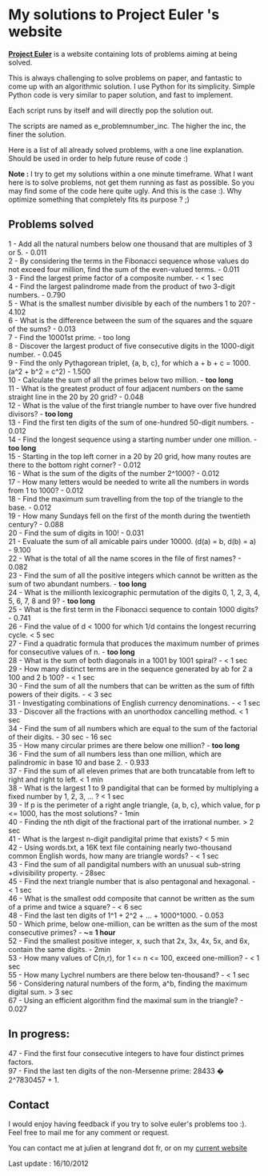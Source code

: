# My solutions to Project Euler 's website

**[Project Euler](http://projecteuler.net/)** is a website containing lots of problems aiming at being solved.

This is always challenging to solve problems on paper, and fantastic to come up with an algorithmic solution.
I use Python for its simplicity. Simple Python code is very similar to paper solution, and fast to implement.

Each script runs by itself and will directly pop the solution out.

The scripts are named as e_problemnumber_inc. The higher the inc, the finer the solution.

Here is a list of all already solved problems, with a one line explanation.
Should be used in order to help future reuse of code :)

**Note :** I try to get my solutions within a one minute timeframe. What I want here is to solve problems, not get them running as fast as possible.
So you may find some of the code here quite ugly. And this is the case :). Why optimize something that completely  fits its purpose ? ;)


## Problems solved

1 - Add all the natural numbers below one thousand that are multiples of 3 or 5. - 0.011 <br />
2 - By considering the terms in the Fibonacci sequence whose values do not exceed four million, find the sum of the even-valued terms. - 0.011 <br />
3 - Find the largest prime factor of a composite number. - < 1 sec <br />
4 - Find the largest palindrome made from the product of two 3-digit numbers. - 0.790 <br />
5 - What is the smallest number divisible by each of the numbers 1 to 20? - 4.102 <br />
6 - What is the difference between the sum of the squares and the square of the sums? - 0.013 <br />
7 - Find the 10001st prime. - too long <br />
8 - Discover the largest product of five consecutive digits in the 1000-digit number. - 0.045 <br />
9 - Find the only Pythagorean triplet, {a, b, c}, for which a + b + c = 1000. (a^2 + b^2 = c^2) - 1.500 <br />
10 - Calculate the sum of all the primes below two million. - **too long** <br />
11 - What is the greatest product of four adjacent numbers on the same straight line in the 20 by 20 grid? - 0.048 <br />
12 - What is the value of the first triangle number to have over five hundred divisors? - **too long** <br />
13 - Find the first ten digits of the sum of one-hundred 50-digit numbers. - 0.012 <br />
14 - Find the longest sequence using a starting number under one million. - **too long** <br />
15 - Starting in the top left corner in a 20 by 20 grid, how many routes are there to the bottom right corner? - 0.012 <br />
16 - What is the sum of the digits of the number 2^1000? - 0.012 <br />
17 - How many letters would be needed to write all the numbers in words from 1 to 1000? - 0.012 <br />
18 - Find the maximum sum travelling from the top of the triangle to the base. - 0.012 <br />
19 - How many Sundays fell on the first of the month during the twentieth century? - 0.088 <br />
20 - Find the sum of digits in 100! - 0.031 <br />
21 - Evaluate the sum of all amicable pairs under 10000. (d(a) = b, d(b) = a) - 9.100 <br />
22 - What is the total of all the name scores in the file of first names? - 0.082 <br />
23 - Find the sum of all the positive integers which cannot be written as the sum of two abundant numbers. - **too long** <br />
24 - What is the millionth lexicographic permutation of the digits 0, 1, 2, 3, 4, 5, 6, 7, 8 and 9? - **too long** <br />
25 - What is the first term in the Fibonacci sequence to contain 1000 digits? - 0.741 <br />
26 - Find the value of d < 1000 for which 1/d contains the longest recurring cycle. < 5 sec <br />
27 - Find a quadratic formula that produces the maximum number of primes for consecutive values of n. - **too long** <br />
28 - What is the sum of both diagonals in a 1001 by 1001 spiral? - < 1 sec <br />
29 - How many distinct terms are in the sequence generated by ab for 2  a  100 and 2  b  100? - < 1 sec <br />
30 - Find the sum of all the numbers that can be written as the sum of fifth powers of their digits. - < 3 sec <br />
31 - Investigating combinations of English currency denominations. - < 1 sec <br />
33 - Discover all the fractions with an unorthodox cancelling method. < 1 sec <br />
34 - Find the sum of all numbers which are equal to the sum of the factorial of their digits. - 30 sec - 16 sec  <br />
35 - How many circular primes are there below one million? - **too long** <br />
36 - Find the sum of all numbers less than one million, which are palindromic in base 10 and base 2. - 0.933 <br />
37 - Find the sum of all eleven primes that are both truncatable from left to right and right to left. < 1 min <br />
38 - What is the largest 1 to 9 pandigital that can be formed by multiplying a fixed number by 1, 2, 3, ... ? < 1 sec <br />
39 - If p is the perimeter of a right angle triangle, {a, b, c}, which value, for p <= 1000, has the most solutions? - 1min<br />
40 - Finding the nth digit of the fractional part of the irrational number. > 2 sec <br />
41 - What is the largest n-digit pandigital prime that exists? < 5 min <br />
42 - Using words.txt, a 16K text file containing nearly two-thousand common English words, how many are triangle words? - < 1 sec <br />
43 - Find the sum of all pandigital numbers with an unusual sub-string +divisibility property. - 28sec <br />
45 - Find the next triangle number that is also pentagonal and hexagonal. - < 1 sec <br />
46 - What is the smallest odd composite that cannot be written as the sum of a prime and twice a square? - < 6 sec <br />
48 - Find the last ten digits of 1^1 + 2^2 + ... + 1000^1000. - 0.053 <br />
50 - Which prime, below one-million, can be written as the sum of the most consecutive primes? - **~= 1 hour** <br />
52 - Find the smallest positive integer, x, such that 2x, 3x, 4x, 5x, and 6x, contain the same digits. - 2min <br />
53 - How many values of C(n,r), for 1 <= n <= 100, exceed one-million? - < 1 sec <br />
55 - How many Lychrel numbers are there below ten-thousand? - < 1 sec <br />
56 - Considering natural numbers of the form, a^b, finding the maximum digital sum. > 3 sec <br />
67 - Using an efficient algorithm find the maximal sum in the triangle? - 0.027 <br />

## In progress:

47 - Find the first four consecutive integers to have four distinct primes factors. <br />
97 - Find the last ten digits of the non-Mersenne prime: 28433 � 2^7830457 + 1. <br />

## Contact

I would enjoy having feedback if you try to solve euler's problems too :).
Feel free to mail me for any comment or request.

You can contact me at julien at lengrand dot fr, or on my [current website](http://www.lengrand.fr)

Last update : 16/10/2012
